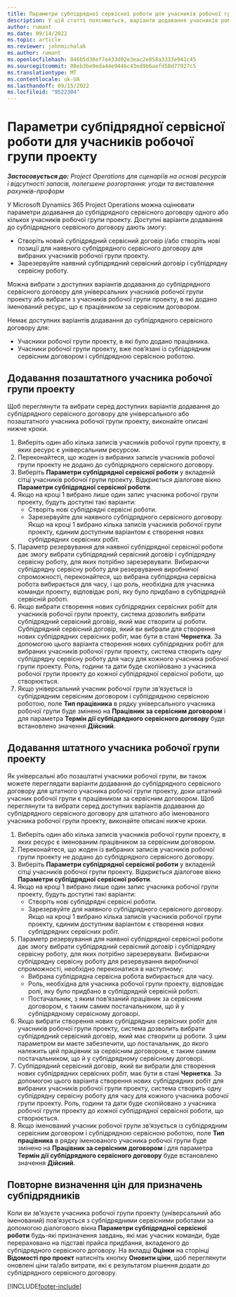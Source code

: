 ```yaml
---
title: Параметри субпідрядної сервісної роботи для учасників робочої групи проекту
description: У цій статті пояснюється, варіанти додавання учасників робочої групи проекту до субпідрядного сервісного договору в Microsoft Dynamics 365 Project Operations.
author: rumant
ms.date: 09/14/2022
ms.topic: article
ms.reviewer: johnmichalak
ms.author: rumant
ms.openlocfilehash: 046b5d38ef7e433d02e3eac2e858a3333e941c45
ms.sourcegitcommit: 08eb3be9eda44e9446c43ed9b6aefd58d77927c5
ms.translationtype: MT
ms.contentlocale: uk-UA
ms.lasthandoff: 09/15/2022
ms.locfileid: "9522304"
---
```

# <a name="subcontracting-options-for-project-team-members"></a>Параметри субпідрядної сервісної роботи для учасників робочої групи проекту

_**Застосовується до:** Project Operations для сценаріїв на основі ресурсів і відсутності запасів, полегшене розгортання: угоди та виставлення рахунків-проформ_

У Microsoft Dynamics 365 Project Operations можна оцінювати параметри додавання до субпідрядного сервісного договору одного або кількох учасників робочої групи проекту. Доступні варіанти додавання до субпідрядного сервісного договору дають змогу:

- Створіть новий субпідрядний сервісний договір і/або створіть нові позиції для наявного субпідрядного сервісного договору для вибраних учасників робочої групи проекту. 
- Зарезервуйте наявний субпідрядний сервісний договір і субпідрядну сервісну роботу. 

Можна вибрати з доступних варіантів додавання до субпідрядного сервісного договору для універсальних учасників робочої групи проекту або вибрати з учасників робочої групи проекту, в які додано іменований ресурс, що є працівником за сервісним договором. 

Немає доступних варіантів додавання до субпідрядного сервісного договору для:

- Учасники робочої групи проекту, в які було додано працівника. 
- Учасники робочої групи проекту, вже пов’язані із субпідрядним сервісним договором і субпідрядною сервісною роботою. 

## <a name="subcontracting-an-unstaffed-project-team-member"></a>Додавання позаштатного учасника робочої групи проекту

Щоб переглянути та вибрати серед доступних варіантів додавання до субпідрядного сервісного договору для універсального або позаштатного учасника робочої групи проекту, виконайте описані нижче кроки.

1. Виберіть один або кілька записів учасників робочої групи проекту, в яких ресурс є універсальним ресурсом.
2. Переконайтеся, що жоден із вибраних записів учасників робочої групи проекту не додано до субпідрядного сервісного договору. 
3. Виберіть **Параметри субпідрядної сервісної роботи** у вкладеній сітці учасників робочої групи проекту. Відкриється діалогове вікно **Параметри субпідрядної сервісної роботи**. 
4. Якщо на кроці 1 вибрано лише один запис учасника робочої групи проекту, будуть доступні такі варіанти:
    - Створіть нові субпідрядні сервісні роботи. 
    - Зарезервуйте для наявного субпідрядного сервісного договору. Якщо на кроці 1 вибрано кілька записів учасників робочої групи проекту, єдиним доступним варіантом є створення нових субпідрядних сервісних робіт.
5. Параметр резервування для наявної субпідрядної сервісної роботи дає змогу вибрати субпідрядний сервісний договір і субпідрядну сервісну роботу, для яких потрібно зарезервувати. Вибираючи субпідрядну сервісну роботу для резервування виробничої спроможності, переконайтеся, що вибрана субпідрядна сервісна робота вибирається для часу, і що роль, необхідна для учасника команди проекту, відповідає ролі, яку було придбано в субпідрядній сервісній роботі.
6. Якщо вибрати створення нових субпідрядних сервісних робіт для учасників робочої групи проекту, система дозволить вибрати субпідрядний сервісний договір, який має створити ці роботи. Субпідрядний сервісний договір, який ви вибрали для створення нових субпідрядних сервісних робіт, має бути в стані **Чернетка**. За допомогою цього варіанта створення нових субпідрядних робіт для вибраних учасників робочої групи проекту, система створить одну субпідрядну сервісну роботу для часу для кожного учасника робочої групи проекту. Роль, години та дати буде скопійовано з учасника робочої групи проекту до кожної субпідрядної сервісної роботи, що створюється. 
7. Якщо універсальний учасник робочої групи зв’язується із субпідрядним сервісним договором і субпідрядною сервісною роботою, поле **Тип працівника** в рядку універсального учасника робочої групи буде змінено на **Працівник за сервісним договором** і для параметра **Термін дії субпідрядного сервісного договору** буде встановлено значення **Дійсний**.

## <a name="subcontracting-a-staffed-project-team-member"></a>Додавання штатного учасника робочої групи проекту

Як універсальні або позаштатні учасники робочої групи, ви також можете переглядати варіанти додавання до субпідрядного сервісного договору для штатного учасника робочої групи проекту, доки штатний учасник робочої групи є працівником за сервісним договором. Щоб переглянути та вибрати серед доступних варіантів додавання до субпідрядного сервісного договору для штатного або іменованого учасника робочої групи проекту, виконайте описані нижче кроки.

1. Виберіть один або кілька записів учасників робочої групи проекту, в яких ресурс є іменованим працівником за сервісним договором.
2. Переконайтеся, що жоден із вибраних записів учасників робочої групи проекту не додано до субпідрядного сервісного договору. 
3. Виберіть **Параметри субпідрядної сервісної роботи** у вкладеній сітці учасників робочої групи проекту. Відкриється діалогове вікно **Параметри субпідрядної сервісної роботи**. 
4. Якщо на кроці 1 вибрано лише один запис учасника робочої групи проекту, будуть доступні такі варіанти:
      - Створіть нові субпідрядні сервісні роботи.
      - Зарезервуйте для наявного субпідрядного сервісного договору.
  Якщо на кроці 1 вибрано кілька записів учасників робочої групи проекту, єдиним доступним варіантом є створення нових субпідрядних сервісних робіт.
5. Параметр резервування для наявної субпідрядної сервісної роботи дає змогу вибрати субпідрядний сервісний договір і субпідрядну сервісну роботу, для яких потрібно зарезервувати. Вибираючи субпідрядну сервісну роботу для резервування виробничої спроможності, необхідно переконатися в наступному:
      - Вибрана субпідрядна сервісна робота вибирається для часу. 
      - Роль, необхідна для учасника робочої групи проекту, відповідає ролі, яку було придбано в субпідрядній сервісній роботі. 
      - Постачальник, з яким пов’язаний працівник за сервісним договором, є таким самим постачальником, що й у субпідрядному сервісному договорі.
6. Якщо вибрати створення нових субпідрядних сервісних робіт для учасників робочої групи проекту, система дозволить вибрати субпідрядний сервісний договір, який має створити ці роботи. З цим параметром ви маєте забезпечити, що постачальник, до якого належить цей працівник за сервісним договором, є таким самим постачальником, що й у субпідрядному сервісному договорі. 
7. Субпідрядний сервісний договір, який ви вибрали для створення нових субпідрядних сервісних робіт, має бути в стані **Чернетка**. За допомогою цього варіанта створення нових субпідрядних робіт для вибраних учасників робочої групи проекту, система створить одну субпідрядну сервісну роботу для часу для кожного учасника робочої групи проекту. Роль, години та дати буде скопійовано з учасника робочої групи проекту до кожної субпідрядної сервісної роботи, що створюється.  
8. Якщо іменований учасник робочої групи зв’язується із субпідрядним сервісним договором і субпідрядною сервісною роботою, поле **Тип працівника** в рядку іменованого учасника робочої групи буде змінено на **Працівник за сервісним договором** і для параметра **Термін дії субпідрядного сервісного договору** буде встановлено значення **Дійсний**.

## <a name="re-costing-subcontractor-assignments"></a>Повторне визначення цін для призначень субпідрядників

Коли ви зв’язуєте учасника робочої групи проекту (універсальний або іменований) пов’язується з субпідрядними сервісними роботами за допомогою діалогового вікна **Параметри субпідрядної сервісної роботи** будь-які призначення завдань, які має учасник команди, буде перераховано на підставі прайса придбання, вкладеного до субпідрядного сервісного договору. На вкладці **Оцінки** на сторінці **Відомості про проект** натисніть кнопку **Оновити ціни**, щоб переглянути оновлені ціни та/або витрати, які є результатом рішення додати до субпідрядного сервісного договору.

[!INCLUDE[footer-include](../../includes/footer-banner.md)]
